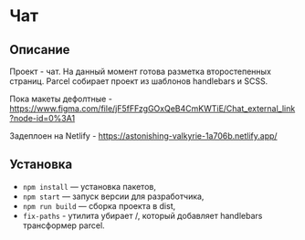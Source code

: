 # Чат

## Описание

Проект - чат. На данный момент готова разметка второстепенных страниц. Parcel собирает проект из шаблонов handlebars и SCSS.

Пока макеты дефолтные - https://www.figma.com/file/jF5fFFzgGOxQeB4CmKWTiE/Chat_external_link?node-id=0%3A1

Задеплоен на Netlify - https://astonishing-valkyrie-1a706b.netlify.app/

## Установка

- `npm install` — установка пакетов,
- `npm start` — запуск версии для разработчика,
- `npm run build` — сборка проекта в dist,
- `fix-paths` - утилита убирает /, который добавляет handlebars трансформер parcel.
